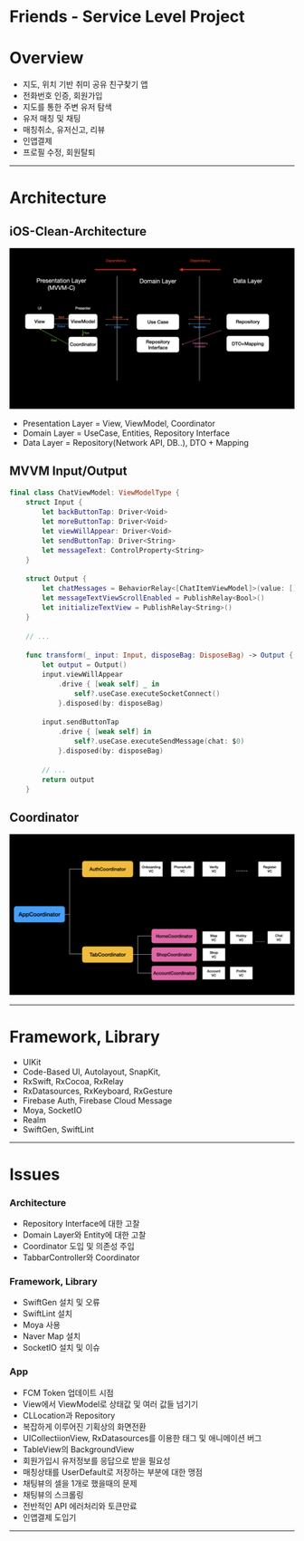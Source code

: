 # Friends - Service Level Project

# Overview

- 지도, 위치 기반 취미 공유 친구찾기 앱
- 전화번호 인증, 회원가입
- 지도를 통한 주변 유저 탐색
- 유저 매칭 및 채팅
- 매칭취소, 유저신고, 리뷰
- 인앱결제
- 프로필 수정, 회원탈퇴

---

# Architecture
## iOS-Clean-Architecture

<div align = "center">        
    <img src = "./ProjectInformation/Images/Architecture.png">
</div>

- Presentation Layer = View, ViewModel, Coordinator
- Domain Layer = UseCase, Entities, Repository Interface
- Data Layer = Repository(Network API, DB..), DTO + Mapping

## MVVM Input/Output
```swift
final class ChatViewModel: ViewModelType {
    struct Input {
        let backButtonTap: Driver<Void>
        let moreButtonTap: Driver<Void>        
        let viewWillAppear: Driver<Void>
        let sendButtonTap: Driver<String>
        let messageText: ControlProperty<String>
    }
    
    struct Output {        
        let chatMessages = BehaviorRelay<[ChatItemViewModel]>(value: [])        
        let messageTextViewScrollEnabled = PublishRelay<Bool>()        
        let initializeTextView = PublishRelay<String>()
    }

    // ...
    
    func transform(_ input: Input, disposeBag: DisposeBag) -> Output {
        let output = Output()        
        input.viewWillAppear
            .drive { [weak self] _ in
                self?.useCase.executeSocketConnect()
            }.disposed(by: disposeBag)
        
        input.sendButtonTap
            .drive { [weak self] in                
                self?.useCase.executeSendMessage(chat: $0)
            }.disposed(by: disposeBag)

        // ...
        return output
    }
```

## Coordinator

<div align = "center">        
    <img src = "./ProjectInformation/Images/Coordinator.png">
</div>

---

# Framework, Library

- UIKit
- Code-Based UI, Autolayout, SnapKit, 
- RxSwift, RxCocoa, RxRelay
- RxDatasources, RxKeyboard, RxGesture
- Firebase Auth, Firebase Cloud Message
- Moya, SocketIO
- Realm
- SwiftGen, SwiftLint

---

# Issues

### Architecture
- Repository Interface에 대한 고찰
- Domain Layer와 Entity에 대한 고찰
- Coordinator 도입 및 의존성 주입
- TabbarController와 Coordinator

### Framework, Library
- SwiftGen 설치 및 오류
- SwiftLint 설치
- Moya 사용
- Naver Map 설치 
- SocketIO 설치 및 이슈

### App
- FCM Token 업데이트 시점
- View에서 ViewModel로 상태값 및 여러 값들 넘기기
- CLLocation과 Repository
- 복잡하게 이루어진 기획상의 화면전환
- UICollectiionView, RxDatasources를 이용한 태그 및 애니메이션 버그
- TableView의 BackgroundView
- 회원가입시 유저정보를 응답으로 받을 필요성
- 매칭상태를 UserDefault로 저장하는 부분에 대한 맹점
- 채팅뷰의 셀을 1개로 했을때의 문제
- 채팅뷰의 스크롤링
- 전반적인 API 에러처리와 토큰만료
- 인앱결제 도입기

---